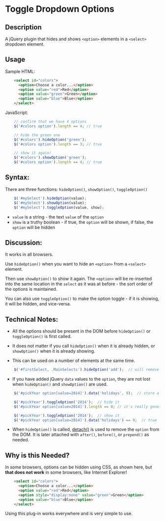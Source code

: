 # Toggle Dropdown Options

## Description

A jQuery plugin that hides and shows `<option>` elements in a `<select>` dropdown element.

## Usage

Sample HTML:

```HTML
    <select id="colors">
      <option>Choose a color...</option>
      <option value="red">Red</option>
      <option value="green">Green</option>
      <option value="blue">Blue</option>
    </select>
```

JavaScript:

```JavaScript
    // confirm that we have 4 options
    $('#colors option').length == 4; // true

    // hide the green one
    $('#colors').hideOption('green');
    $('#colors option').length == 3; // true

    // show it again!
    $('#colors').showOption('green');
    $('#colors option').length == 4; // true
```

## Syntax:

There are three functions: `hideOption()`, `showOption()`, `toggleOption()`

```JavaScript
    $('#mySelect').hideOption(value); 
    $('#mySelect').showOption(value);
    $('#mySelect').toggleOption(value, show);
```
*   `value` is a string - the text `value` of the `option`
*   `show` is a truthy boolean - if true, the `option` will be shown, if false, the `option` will be hidden


## Discussion:

It works in all browsers.

Use `hideOption()` when you want to hide an `<option>` from a `<select>` element.  

Then use `showOption()` to show it again.  The `<option>` will be re-inserted into the same location in the `select` as it was at before - the sort order of the options is maintained.

You can also use `toggleOption()` to make the option toggle - if it is showing, it will be hidden, and vice-versa.

## Technical Notes:

*   All the options should be present in the DOM before `hideOption()` or `toggleOption()` is first called.

*   It does not matter if you call `hideOption()` when it is already hidden, or `showOption()` when it is already showing.

*   This can be used on a number of elements at the same time.
```JavaScript
    $('#firstSelect, .MainSelects').hideOption('add');  // will remove all <option value="add">....</option> from the matched <select> elements.
```

*   If you have added jQuery `data` values to the `option`, they are not lost when `hideOption()` and `showOption()` are 
used.
```JavaScript
    $('#pickYear option[value=2014]').data('holidays', 9);  // store a value into data

    $('#pickYear').toggleOption('2014');  // hide it
    $('#pickYear option[value=2014]').length == 0; // it's really gone!

    $('#pickYear').toggleOption('2014');  // show it
    $('#pickYear option[value=2014]').data('holidays') == 9;  // true - the value is still there
```

*   When `hideOption()` is called, [detach()](http://api.jquery.com/detach/) is used to remove the `option` from the DOM.  It is later attached with `after()`, `before()`, or `prepend()` as needed.

## Why is this Needed?

In some browsers, options can be hidden using CSS, as shown here, but **that does not work** in some browsers, like Internet Explorer!
```HTML
    <select id="colors">
      <option>Choose a color...</option>
      <option value="red">Red</option>
      <option style="display:none" value="green">Green</option>
      <option value="blue">Blue</option>
    </select>
```
Using this plug-in works everywhere and is very simple to use.




